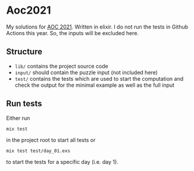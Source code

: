 # Aoc2021

My solutions for [AOC 2021](https://adventofcode.com/2021/). Written in elixir. I do not
run the tests in Github Actions this year. So, the inputs will be excluded here.

## Structure

* `lib/` contains the project source code
* `input/` should contain the puzzle input (not included here)
* `test/` contains the tests which are used to start the computation and check the output
for the minimal example as well as the full input

## Run tests

Either run

```shell
mix test
```

in the project root to start all tests or

```shell
mix test test/day_01.exs
```

to start the tests for a specific day (i.e. day 1).

